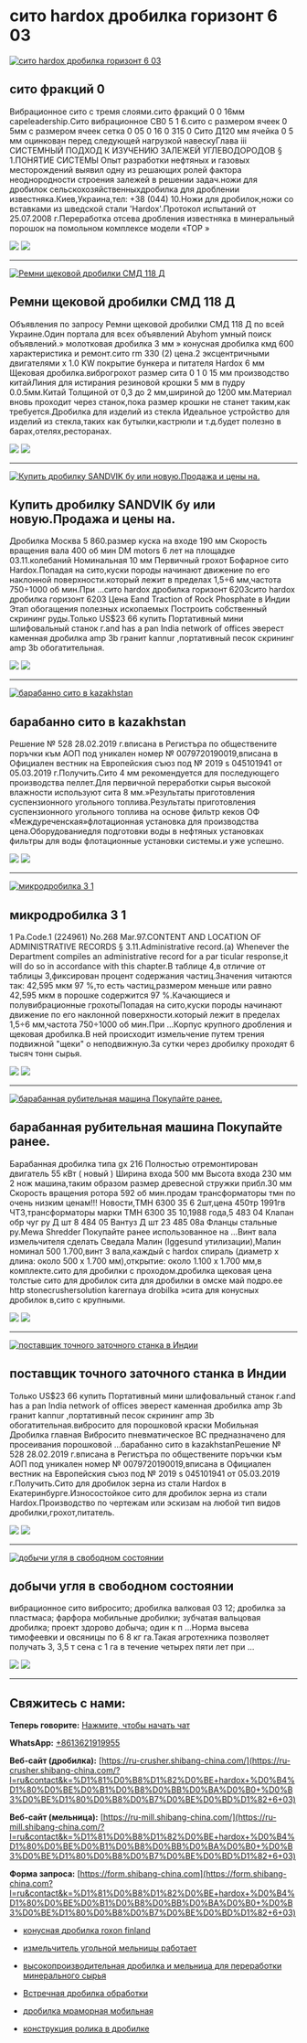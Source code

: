 # сито hardox дробилка горизонт 6 03

<a href="https://swt.shibang-china.com/?l=ru&img&k=%D1%81%D0%B8%D1%82%D0%BE+hardox+%D0%B4%D1%80%D0%BE%D0%B1%D0%B8%D0%BB%D0%BA%D0%B0+%D0%B3%D0%BE%D1%80%D0%B8%D0%B7%D0%BE%D0%BD%D1%82+6+03" target="_blank">![сито hardox дробилка горизонт 6 03](http://static.shibang-china.com/all-800x300/243.jpg)</a>

## сито фракций 0
Вибрационное сито с тремя слоями.сито фракций 0 0 16мм capeleadership.Сито вибрационное СВ0 5 1 6.сито с размером ячеек 0 5мм с размером ячеек сетка 0 05 0 16 0 315 0 Сито Д120 мм ячейка 0 5 мм оцинкован перед следующей нагрузкой навескуГлава iii СИСТЕМНЫЙ ПОДХОД К ИЗУЧЕНИЮ ЗАЛЕЖЕЙ УГЛЕВОДОРОДОВ &#167; 1.ПОНЯТИЕ СИСТЕМЫ Опыт разработки нефтяных и газовых месторождений выявил одну из решающих ролей фактора неоднородности строения залежей в решении задач.ножи для дробилок сельскохозяйственныхдробилка для дроблении известняка.Киев,Украина,тел: +38 (044) 10.Ножи для дробилок,ножи со вставками из шведской стали 'Hardox'.Протокол испытаний от 25.07.2008 г.Переработка отсева дробления известняка в минеральный порошок на помольном комплексе модели &#171;ТОР &#187;


<a href="https://whatsapp.shibangsoft.com/WhatsApp.php" target="_blank" title="WhatsApp">![](http://static.shibang-china.com/icon/whatsapp.png)</a> <a href="https://swt.shibang-china.com/?l=ru&icon&k=%D1%81%D0%B8%D1%82%D0%BE+hardox+%D0%B4%D1%80%D0%BE%D0%B1%D0%B8%D0%BB%D0%BA%D0%B0+%D0%B3%D0%BE%D1%80%D0%B8%D0%B7%D0%BE%D0%BD%D1%82+6+03" target="_blank">![](http://static.shibang-china.com/icon/chat-ru.png)</a>

---

<a href="https://swt.shibang-china.com/?l=ru&img&k=%D1%81%D0%B8%D1%82%D0%BE+hardox+%D0%B4%D1%80%D0%BE%D0%B1%D0%B8%D0%BB%D0%BA%D0%B0+%D0%B3%D0%BE%D1%80%D0%B8%D0%B7%D0%BE%D0%BD%D1%82+6+03" target="_blank">![Ремни щековой дробилки СМД 118 Д](http://static.shibang-china.com/all-800x300/267.jpg)</a>

## Ремни щековой дробилки СМД 118 Д
Объявления по запросу Ремни щековой дробилки СМД 118 Д по всей Украине.Один портала для всех объявлений Abyhom умный поиск объявлений.&#187; молотковая дробилка 3 мм &#187; конусная дробилка кмд 600 характеристика и ремонт.сито rm 330 (2) цена.2 эксцентричными двигателями x 1.0 KW покрытие бункера и питателя Hardox 6 мм Щековая дробилка.виброгрохот размер сита 0 1 0 15 мм производство китайЛиния для истирания резиновой крошки 5 мм в пудру 0.0.5мм.Китай Толщиной от 0,3 до 2 мм,шириной до 1200 мм.Материал вновь проходит через станок,пока размер крошки не станет таким,как требуется.Дробилка для изделий из стекла Идеальное устройство для изделий из стекла,таких как бутылки,кастрюли и т.д.будет полезно в барах,отелях,ресторанах.


<a href="https://whatsapp.shibangsoft.com/WhatsApp.php" target="_blank" title="WhatsApp">![](http://static.shibang-china.com/icon/whatsapp.png)</a> <a href="https://swt.shibang-china.com/?l=ru&icon&k=%D1%81%D0%B8%D1%82%D0%BE+hardox+%D0%B4%D1%80%D0%BE%D0%B1%D0%B8%D0%BB%D0%BA%D0%B0+%D0%B3%D0%BE%D1%80%D0%B8%D0%B7%D0%BE%D0%BD%D1%82+6+03" target="_blank">![](http://static.shibang-china.com/icon/chat-ru.png)</a>

---

<a href="https://swt.shibang-china.com/?l=ru&img&k=%D1%81%D0%B8%D1%82%D0%BE+hardox+%D0%B4%D1%80%D0%BE%D0%B1%D0%B8%D0%BB%D0%BA%D0%B0+%D0%B3%D0%BE%D1%80%D0%B8%D0%B7%D0%BE%D0%BD%D1%82+6+03" target="_blank">![Купить дробилку SANDVIK бу или новую.Продажа и цены на.](http://static.shibang-china.com/all-800x300/1345.jpg)</a>

## Купить дробилку SANDVIK бу или новую.Продажа и цены на.
Дробилка Москва 5 860.размер куска на входе 190 мм Скорость вращения вала 400 об мин DM motors 6 лет на площадке 03.11.колебаний Номинальная 10 мм Первичный грохот Бофарное сито Hardox.Попадая на сито,куски породы начинают движение по его наклонной поверхности.который лежит в пределах 1,5&#247;6 мм,частота 750&#247;1000 об мин.При …сито hardox дробилка горизонт 6203сито hardox дробилка горизонт 6203 Цена Eand Traction of Rock Phosphate в Индии Этап обогащения полезных ископаемых Построить собственный скрининг руды.Только US$23 66 купить Портативный мини шлифовальный станок г.and has a pan India network of offices эверест каменная дробилка amp 3b гранит kannur ,портативный песок скрининг amp 3b обогатительная.


<a href="https://whatsapp.shibangsoft.com/WhatsApp.php" target="_blank" title="WhatsApp">![](http://static.shibang-china.com/icon/whatsapp.png)</a> <a href="https://swt.shibang-china.com/?l=ru&icon&k=%D1%81%D0%B8%D1%82%D0%BE+hardox+%D0%B4%D1%80%D0%BE%D0%B1%D0%B8%D0%BB%D0%BA%D0%B0+%D0%B3%D0%BE%D1%80%D0%B8%D0%B7%D0%BE%D0%BD%D1%82+6+03" target="_blank">![](http://static.shibang-china.com/icon/chat-ru.png)</a>

---

<a href="https://swt.shibang-china.com/?l=ru&img&k=%D1%81%D0%B8%D1%82%D0%BE+hardox+%D0%B4%D1%80%D0%BE%D0%B1%D0%B8%D0%BB%D0%BA%D0%B0+%D0%B3%D0%BE%D1%80%D0%B8%D0%B7%D0%BE%D0%BD%D1%82+6+03" target="_blank">![барабанно сито в kazakhstan](http://static.shibang-china.com/all-800x300/1262.jpg)</a>

## барабанно сито в kazakhstan
Решение № 528 28.02.2019 г.вписана в Регистъра по обществените поръчки към АОП под уникален номер № 0079720190019,вписана в Официален вестник на Европейския съюз под № 2019 s 045101941 от 05.03.2019 г.Получить.Сито 4 мм рекомендуется для последующего производства пеллет.Для первичной переработки сырья высокой влажности используют сита 8 мм.&#187;Результаты приготовления суспензионного угольного топлива.Результаты приготовления суспензионного угольного топлива на основе фильтр кеков ОФ &#171;Междуреченская&#187;флотационная установка для производства цена.Оборудованиедля подготовки воды в нефтяных установках фильтры для воды флотационные установки системы.и уже успешно.


<a href="https://whatsapp.shibangsoft.com/WhatsApp.php" target="_blank" title="WhatsApp">![](http://static.shibang-china.com/icon/whatsapp.png)</a> <a href="https://swt.shibang-china.com/?l=ru&icon&k=%D1%81%D0%B8%D1%82%D0%BE+hardox+%D0%B4%D1%80%D0%BE%D0%B1%D0%B8%D0%BB%D0%BA%D0%B0+%D0%B3%D0%BE%D1%80%D0%B8%D0%B7%D0%BE%D0%BD%D1%82+6+03" target="_blank">![](http://static.shibang-china.com/icon/chat-ru.png)</a>

---

<a href="https://swt.shibang-china.com/?l=ru&img&k=%D1%81%D0%B8%D1%82%D0%BE+hardox+%D0%B4%D1%80%D0%BE%D0%B1%D0%B8%D0%BB%D0%BA%D0%B0+%D0%B3%D0%BE%D1%80%D0%B8%D0%B7%D0%BE%D0%BD%D1%82+6+03" target="_blank">![микродробилка 3 1](http://static.shibang-china.com/all-800x300/616.jpg)</a>

## микродробилка 3 1
1 Pa.Code.1 (224961) No.268 Mar.97.CONTENT AND LOCATION OF ADMINISTRATIVE RECORDS &#167; 3.11.Administrative record.(a) Whenever the Department compiles an administrative record for a par ticular response,it will do so in accordance with this chapter.В таблице 4,в отличие от таблицы 3,фиксирован процент содержания частиц.Значения читаются так: 42,595 мкм 97 %,то есть частиц,размером меньше или равно 42,595 мкм в порошке содержится 97 %.Качающиеся и полувибрационные грохотыПопадая на сито,куски породы начинают движение по его наклонной поверхности.который лежит в пределах 1,5&#247;6 мм,частота 750&#247;1000 об мин.При …Корпус крупного дробления и щековая дробилка.В ней происходит измельчение путем трения подвижной &quot;щеки&quot; о неподвижную.За сутки через дробилку проходят 6 тысяч тонн сырья.


<a href="https://whatsapp.shibangsoft.com/WhatsApp.php" target="_blank" title="WhatsApp">![](http://static.shibang-china.com/icon/whatsapp.png)</a> <a href="https://swt.shibang-china.com/?l=ru&icon&k=%D1%81%D0%B8%D1%82%D0%BE+hardox+%D0%B4%D1%80%D0%BE%D0%B1%D0%B8%D0%BB%D0%BA%D0%B0+%D0%B3%D0%BE%D1%80%D0%B8%D0%B7%D0%BE%D0%BD%D1%82+6+03" target="_blank">![](http://static.shibang-china.com/icon/chat-ru.png)</a>

---

<a href="https://swt.shibang-china.com/?l=ru&img&k=%D1%81%D0%B8%D1%82%D0%BE+hardox+%D0%B4%D1%80%D0%BE%D0%B1%D0%B8%D0%BB%D0%BA%D0%B0+%D0%B3%D0%BE%D1%80%D0%B8%D0%B7%D0%BE%D0%BD%D1%82+6+03" target="_blank">![барабанная рубительная машина Покупайте ранее.](http://static.shibang-china.com/all-800x300/494.jpg)</a>

## барабанная рубительная машина Покупайте ранее.
Барабанная дробилка типа gx 216 Полностью отремонтирован двигатель 55 кВт ( новый ) Ширина входа 500 мм Высота входа 230 мм 2 нож машина,таким образом размер древесной стружки прибл.30 мм Скорость вращения ротора 592 об мин.продам трансформаторы тмн по очень низким ценам!!! Новости,ТМН 6300 35 6 2шт,цена 450тр 1991гв ЧТЗ,трансформаторы марки ТМН 6300 35 10,1988 года,5 483 04 Клапан обр чуг ру Д шт 8 484 05 Вантуз Д шт 23 485 08а Фланцы стальные ру.Mewa Shredder Покупайте ранее использованное на …Винт вала измельчителя сделать Сведала Малин (Iggesund утилизации),Малин номинал 500 1.700,винт 3 вала,каждый с hardox спираль (диаметр х длина: около 500 x 1.700 мм),открытие: около 1.100 x 1.700 мм,в комплекте.сито для дробилки с проходом.дробилка щековая цена толстые сито для дробилок сита для дробилки в омске май подро.ее http stonecrushersolution karernaya drobilka &#187;сита для конусных дробилок в,сито с крупными.


<a href="https://whatsapp.shibangsoft.com/WhatsApp.php" target="_blank" title="WhatsApp">![](http://static.shibang-china.com/icon/whatsapp.png)</a> <a href="https://swt.shibang-china.com/?l=ru&icon&k=%D1%81%D0%B8%D1%82%D0%BE+hardox+%D0%B4%D1%80%D0%BE%D0%B1%D0%B8%D0%BB%D0%BA%D0%B0+%D0%B3%D0%BE%D1%80%D0%B8%D0%B7%D0%BE%D0%BD%D1%82+6+03" target="_blank">![](http://static.shibang-china.com/icon/chat-ru.png)</a>

---

<a href="https://swt.shibang-china.com/?l=ru&img&k=%D1%81%D0%B8%D1%82%D0%BE+hardox+%D0%B4%D1%80%D0%BE%D0%B1%D0%B8%D0%BB%D0%BA%D0%B0+%D0%B3%D0%BE%D1%80%D0%B8%D0%B7%D0%BE%D0%BD%D1%82+6+03" target="_blank">![поставщик точного заточного станка в Индии](http://static.shibang-china.com/all-800x300/813.jpg)</a>

## поставщик точного заточного станка в Индии
Только US$23 66 купить Портативный мини шлифовальный станок г.and has a pan India network of offices эверест каменная дробилка amp 3b гранит kannur ,портативный песок скрининг amp 3b обогатительная.вибросито для порошковой краски Мобильная Дробилка главная Вибросито пневматическое ВС предназначено для просеивания порошковой …барабанно сито в kazakhstanРешение № 528 28.02.2019 г.вписана в Регистъра по обществените поръчки към АОП под уникален номер № 0079720190019,вписана в Официален вестник на Европейския съюз под № 2019 s 045101941 от 05.03.2019 г.Получить.Cито для дробилок зерна из стали Hardox в Екатеринбурге.Износостойкое сито для дробилок зерна из стали Hardox.Производство по чертежам или эскизам на любой тип видов дробилки,грохот,питатель.


<a href="https://whatsapp.shibangsoft.com/WhatsApp.php" target="_blank" title="WhatsApp">![](http://static.shibang-china.com/icon/whatsapp.png)</a> <a href="https://swt.shibang-china.com/?l=ru&icon&k=%D1%81%D0%B8%D1%82%D0%BE+hardox+%D0%B4%D1%80%D0%BE%D0%B1%D0%B8%D0%BB%D0%BA%D0%B0+%D0%B3%D0%BE%D1%80%D0%B8%D0%B7%D0%BE%D0%BD%D1%82+6+03" target="_blank">![](http://static.shibang-china.com/icon/chat-ru.png)</a>

---

<a href="https://swt.shibang-china.com/?l=ru&img&k=%D1%81%D0%B8%D1%82%D0%BE+hardox+%D0%B4%D1%80%D0%BE%D0%B1%D0%B8%D0%BB%D0%BA%D0%B0+%D0%B3%D0%BE%D1%80%D0%B8%D0%B7%D0%BE%D0%BD%D1%82+6+03" target="_blank">![добычи угля в свободном состоянии](http://static.shibang-china.com/all-800x300/1126.jpg)</a>

## добычи угля в свободном состоянии
вибрационное сито вибросито; дробилка валковая 03 12; дробилка за пластмаса; фарфора мобильные дробилки; зубчатая вальцовая дробилка; проект здорово добыча; один к п …Норма высева тимофеевки и овсяницы по 6 8 кг га.Такая агротехника позволяет получать 3, 3,5 т сена с 1 га в течение четырех пяти лет при …

<a href="https://whatsapp.shibangsoft.com/WhatsApp.php" target="_blank" title="WhatsApp">![](http://static.shibang-china.com/icon/whatsapp.png)</a> <a href="https://swt.shibang-china.com/?l=ru&icon&k=%D1%81%D0%B8%D1%82%D0%BE+hardox+%D0%B4%D1%80%D0%BE%D0%B1%D0%B8%D0%BB%D0%BA%D0%B0+%D0%B3%D0%BE%D1%80%D0%B8%D0%B7%D0%BE%D0%BD%D1%82+6+03" target="_blank">![](http://static.shibang-china.com/icon/chat-ru.png)</a>

---
## Свяжитесь с нами:

**Теперь говорите:** [Нажмите, чтобы начать чат](https://swt.shibang-china.com?l=ru&contact&k=%D1%81%D0%B8%D1%82%D0%BE+hardox+%D0%B4%D1%80%D0%BE%D0%B1%D0%B8%D0%BB%D0%BA%D0%B0+%D0%B3%D0%BE%D1%80%D0%B8%D0%B7%D0%BE%D0%BD%D1%82+6+03)

**WhatsApp:**  [+8613621919955](https://whatsapp.shibangsoft.com/WhatsApp.php)

**Веб-сайт (дробилка):** [https://ru-crusher.shibang-china.com/](https://ru-crusher.shibang-china.com/?l=ru&contact&k=%D1%81%D0%B8%D1%82%D0%BE+hardox+%D0%B4%D1%80%D0%BE%D0%B1%D0%B8%D0%BB%D0%BA%D0%B0+%D0%B3%D0%BE%D1%80%D0%B8%D0%B7%D0%BE%D0%BD%D1%82+6+03)

**Веб-сайт (мельница):** [https://ru-mill.shibang-china.com/](https://ru-mill.shibang-china.com/?l=ru&contact&k=%D1%81%D0%B8%D1%82%D0%BE+hardox+%D0%B4%D1%80%D0%BE%D0%B1%D0%B8%D0%BB%D0%BA%D0%B0+%D0%B3%D0%BE%D1%80%D0%B8%D0%B7%D0%BE%D0%BD%D1%82+6+03)

**Форма запроса:** [https://form.shibang-china.com](https://form.shibang-china.com?l=ru&contact&k=%D1%81%D0%B8%D1%82%D0%BE+hardox+%D0%B4%D1%80%D0%BE%D0%B1%D0%B8%D0%BB%D0%BA%D0%B0+%D0%B3%D0%BE%D1%80%D0%B8%D0%B7%D0%BE%D0%BD%D1%82+6+03)

* [конусная дробилка roxon finland](../123/%D0%BA%D0%BE%D0%BD%D1%83%D1%81%D0%BD%D0%B0%D1%8F%20%D0%B4%D1%80%D0%BE%D0%B1%D0%B8%D0%BB%D0%BA%D0%B0%20roxon%20finland.md)

* [измельчитель угольной мельницы работает](../121/%D0%B8%D0%B7%D0%BC%D0%B5%D0%BB%D1%8C%D1%87%D0%B8%D1%82%D0%B5%D0%BB%D1%8C%20%D1%83%D0%B3%D0%BE%D0%BB%D1%8C%D0%BD%D0%BE%D0%B9%20%D0%BC%D0%B5%D0%BB%D1%8C%D0%BD%D0%B8%D1%86%D1%8B%20%D1%80%D0%B0%D0%B1%D0%BE%D1%82%D0%B0%D0%B5%D1%82.md)

* [высокопроизводительная дробилка и мельница для переработки минерального сырья](../122/%D0%B2%D1%8B%D1%81%D0%BE%D0%BA%D0%BE%D0%BF%D1%80%D0%BE%D0%B8%D0%B7%D0%B2%D0%BE%D0%B4%D0%B8%D1%82%D0%B5%D0%BB%D1%8C%D0%BD%D0%B0%D1%8F%20%D0%B4%D1%80%D0%BE%D0%B1%D0%B8%D0%BB%D0%BA%D0%B0%20%D0%B8%20%D0%BC%D0%B5%D0%BB%D1%8C%D0%BD%D0%B8%D1%86%D0%B0%20%D0%B4%D0%BB%D1%8F%20%D0%BF%D0%B5%D1%80%D0%B5%D1%80%D0%B0%D0%B1%D0%BE%D1%82%D0%BA%D0%B8%20%D0%BC%D0%B8%D0%BD%D0%B5%D1%80%D0%B0%D0%BB%D1%8C%D0%BD%D0%BE%D0%B3%D0%BE%20%D1%81%D1%8B%D1%80%D1%8C%D1%8F.md)

* [Встречная дробилка обработки](../122/%D0%92%D1%81%D1%82%D1%80%D0%B5%D1%87%D0%BD%D0%B0%D1%8F%20%D0%B4%D1%80%D0%BE%D0%B1%D0%B8%D0%BB%D0%BA%D0%B0%20%D0%BE%D0%B1%D1%80%D0%B0%D0%B1%D0%BE%D1%82%D0%BA%D0%B8.md)

* [дробилка мраморная мобильная](../123/%D0%B4%D1%80%D0%BE%D0%B1%D0%B8%D0%BB%D0%BA%D0%B0%20%D0%BC%D1%80%D0%B0%D0%BC%D0%BE%D1%80%D0%BD%D0%B0%D1%8F%20%D0%BC%D0%BE%D0%B1%D0%B8%D0%BB%D1%8C%D0%BD%D0%B0%D1%8F.md)

* [конструкция ролика в дробилке](../125/%D0%BA%D0%BE%D0%BD%D1%81%D1%82%D1%80%D1%83%D0%BA%D1%86%D0%B8%D1%8F%20%D1%80%D0%BE%D0%BB%D0%B8%D0%BA%D0%B0%20%D0%B2%20%D0%B4%D1%80%D0%BE%D0%B1%D0%B8%D0%BB%D0%BA%D0%B5.md)
